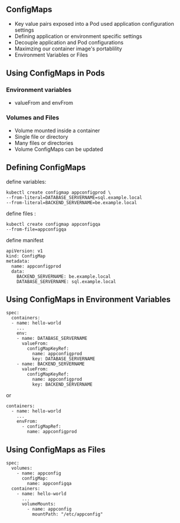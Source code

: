 ## ConfigMaps
* Key value pairs exposed into a Pod used application configuration settings
* Defining application or environment specific settings
* Decouple application and Pod configurations
* Maximzing our container image's portablility
* Environment Variables or Files

## Using ConfigMaps in Pods
### Environment variables
* valueFrom and envFrom
### Volumes and Files
* Volume mounted inside a container
* Single file or directory
* Many files or directories
* Volume ConfigMaps can be updated

## Defining ConfigMaps
define variables:
```
kubectl create configmap appconfigprod \
--from-literal=DATABASE_SERVERNAME=sql.example.local
--from-literal=BACKEND_SERVERNAME=be.example.local
```
define files :
```
kubectl create configmap appconfigqa
--from-file=appconfigqa
```
define manifest
```
apiVersion: v1
kind: ConfigMap
metadata:
  name: appconfigprod
  data:
    BACKEND_SERVERNAME: be.example.local
    DATABASE_SERVERNAME: sql.example.local
```
## Using ConfigMaps in Environment Variables
```
spec:
  containers:
  - name: hello-world
    ...
    env:
    - name: DATABASE_SERVERNAME
      valueFrom:
        configMapKeyRef:
          name: appconfigprod
          key: DATABASE_SERVERNAME
    - name: BACKEND_SERVERNAME
      valueFrom:
        configMapKeyRef:
          name: appconfigprod
          key: BACKEND_SERVERNAME
```
or
```
containers:
  - name: hello-world
    ...
    envFrom:
      - configMapRef:
        name: appconfigprod
```
## Using ConfigMaps as Files
```
spec:
  volumes:
    - name: appconfig
      configMap: 
        name: appconfigqa
  containers:
    - name: hello-world
      ...
      volumeMounts:
        - name: appconfig
          mountPath: "/etc/appconfig"

```